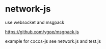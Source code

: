# network-js

use websocket and msgpack

https://github.com/ygoe/msgpack.js

example for cocos-js see network.js and test.js
